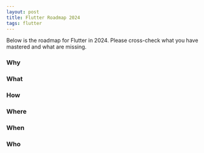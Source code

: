 ```yaml
---
layout: post
title: Flutter Roadmap 2024
tags: flutter
---
```


Below is the roadmap for Flutter in 2024. Please cross-check what you have mastered and what are missing.


<object data="{{ site.baseurl }}/images//flutter-roadmap-2024.pdf" width="1000" height="1000" type='application/pdf'/>


### Why


### What



### How



### Where


### When



### Who